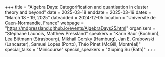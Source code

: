 +++
title = "Algebra Days: Categorification and quantisation in cluster theory and beyond"
date = 2025-03-18
enddate = 2025-03-19
dates = "March 18 - 19, 2025"
dateadded = 2024-12-05
location = "Université de Caen-Normandie, France"
webpage = "https://mdpressland.github.io/events/AlgebraDays25.html"
organisers = "Stéphane Launois, Matthew Pressland"
speakers = "Karin Baur (Bochum), Léa Bittmann (Strasbourg), Mikhail Gorsky (Hamburg), Jan E. Grabowski (Lancaster), Samuel Lopes (Porto), Théo Pinet (McGill, Montréal)"
special_talks = "Minicourse"
special_speakers = "Xiuping Su (Bath)"
+++
